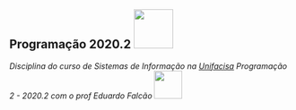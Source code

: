 <h2> Programação 2020.2 <img src="https://data.whicdn.com/images/295511376/original.gif" width="70"></h2>

<p><em>Disciplina do curso de Sistemas de Informação na <a href="https://www.unifacisa.edu.br/home">Unifacisa</a>
Programação 2 - 2020.2 com o prof Eduardo Falcão <img src="https://classroomclipart.com/images/gallery/Animations/Graduation/owl-holding-diploma-celebrating-graduation-animated-clipart-crca.gif" width="50">
